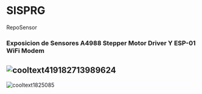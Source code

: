 # SISPRG
RepoSensor


### Exposicion de Sensores A4988 Stepper Motor Driver Y ESP-01 WiFi Modem

![cooltext419182713989624](https://user-images.githubusercontent.com/80436392/190011712-5ed4c0a0-a6fd-4156-9d0d-b79c1173eafe.png)
----------------------------------------------------------------------------------------------------------------------------------
![cooltext1825085](https://user-images.githubusercontent.com/80436392/190011736-93aec312-108e-4c90-a1a0-d20f0819ad3a.png)
